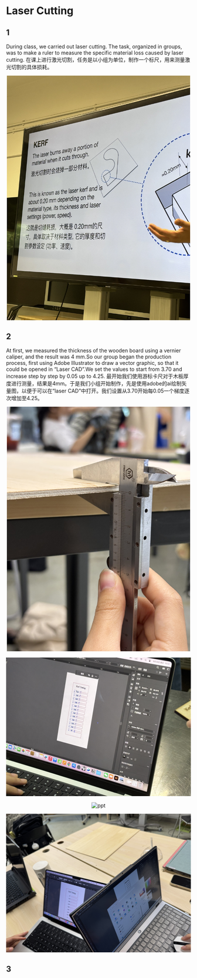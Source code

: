 # Laser Cutting
## 1
During class, we carried out laser cutting. The task, organized in groups, was to make a ruler to measure the specific material loss caused by laser cutting.
在课上进行激光切割，任务是以小组为单位，制作一个标尺，用来测量激光切割的具体损耗。

<p align="center">
<img src="file/ppt.jpg" alt="ppt" width="500"/>
</p>

## 2
At first, we measured the thickness of the wooden board using a vernier caliper, and the result was 4 mm.So our group began the production process, first using Adobe Illustrator to draw a vector graphic, so that it could be opened in “Laser CAD”.We set the values to start from 3.70 and increase step by step by 0.05 up to 4.25.
最开始我们使用游标卡尺对于木板厚度进行测量，结果是4mm。于是我们小组开始制作，先是使用adobe的ai绘制矢量图，以便于可以在“laser CAD”中打开。我们设置从3.70开始每0.05一个梯度逐次增加至4.25。
<p align="center">
<img src="file/量木板厚度.jpg" alt="ppt" width="500"/>
</p>

<p align="center">
<img src="file/文件1.jpg" alt="ppt" width="600"/>
</p>

<p align="center">
<img src="file/文件2.jpg" alt="ppt" width="600"/>
</p>

<p align="center">
<img src="file/文件3.jpg" alt="ppt" width="600"/>
</p>

## 3

